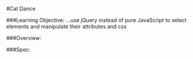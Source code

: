 #Cat Dance

###Learning Objective: 
...use jQuery instead of pure JavaScript to select elements and manipulate their attributes and css

###Overview:

###Spec:

